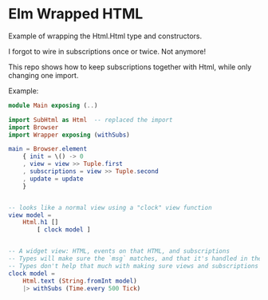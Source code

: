 # Elm Wrapped HTML

Example of wrapping the Html.Html type and constructors.

I forgot to wire in subscriptions once or twice. Not anymore!

This repo shows how to keep subscriptions together with Html,
while only changing one import.

Example:
```elm
module Main exposing (..)

import SubHtml as Html  -- replaced the import
import Browser
import Wrapper exposing (withSubs)

main = Browser.element
    { init = \() -> 0
    , view = view >> Tuple.first
    , subscriptions = view >> Tuple.second
    , update = update
    }   


-- looks like a normal view using a "clock" view function
view model =
    Html.h1 []
        [ clock model ]


-- A widget view: HTML, events on that HTML, and subscriptions
-- Types will make sure the `msg` matches, and that it's handled in the `update` function.
-- Types don't help that much with making sure views and subscriptions match - so it's better to put them together into one value.
clock model =
    Html.text (String.fromInt model)
    |> withSubs (Time.every 500 Tick)
```
